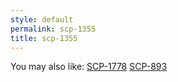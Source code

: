 ```yaml
---
style: default
permalink: scp-1355
title: scp-1355
---
```

You may also like:
[SCP-1778](http://scp-wiki.net/scp-1778)
[SCP-893](http://scp-wiki.net/scp-893)